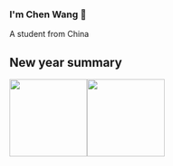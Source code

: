 ### I'm Chen Wang 👋

<!--
**473237817/473237817** is a ✨ _special_ ✨ repository because its `README.md` (this file) appears on your GitHub profile.
-->
A student from China

## New year summary

<img align="" height="137px" src="https://github-readme-stats.vercel.app/api?username=473237817&hide_title=true&hide_border=true&show_icons=true&include_all_commits=true&line_height=21&bg_color=0,EC6C6C,FFD479, FFFC79,73FA79&theme=graywhite&locale=cn" /><img align="" height="137px" src="https://github-readme-stats.vercel.app/api/top-langs/?username=473237817&hide_title=true&hide_border =true&layout=compact&bg_color=0,73FA79,73FDFF,D783FF&theme=graywhite&locale=cn" />

 
